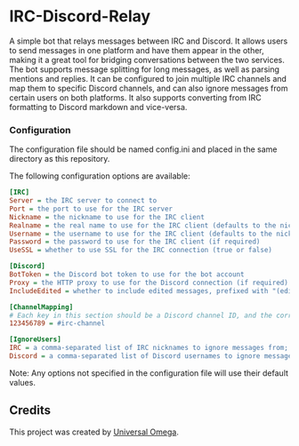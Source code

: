 # IRC-Discord-Relay

A simple bot that relays messages between IRC and Discord.
It allows users to send messages in one platform and have them appear in the other, making it a great tool for bridging conversations between the two services.
The bot supports message splitting for long messages, as well as parsing mentions and replies.
It can be configured to join multiple IRC channels and map them to specific Discord channels, and can also ignore messages from certain users on both platforms.
It also supports converting from IRC formatting to Discord markdown and vice-versa.

### Configuration

The configuration file should be named config.ini and placed in the same directory as this repository.

The following configuration options are available:

```ini
[IRC]
Server = the IRC server to connect to
Port = the port to use for the IRC server
Nickname = the nickname to use for the IRC client
Realname = the real name to use for the IRC client (defaults to the nickname if not specified)
Username = the username to use for the IRC client (defaults to the nickname if not specified)
Password = the password to use for the IRC client (if required)
UseSSL = whether to use SSL for the IRC connection (true or false)

[Discord]
BotToken = the Discord bot token to use for the bot account
Proxy = the HTTP proxy to use for the Discord connection (if required)
IncludeEdited = whether to include edited messages, prefixed with "(edited)" after the author, in the relay feeds (true or false, if required)

[ChannelMapping]
# Each key in this section should be a Discord channel ID, and the corresponding value should be the name of the IRC channel to relay messages to. For example:
123456789 = #irc-channel

[IgnoreUsers]
IRC = a comma-separated list of IRC nicknames to ignore messages from; supports regex
Discord = a comma-separated list of Discord usernames to ignore messages from; supports regex
```

Note: Any options not specified in the configuration file will use their default values.

## Credits

This project was created by [Universal Omega](https://github.com/Universal-Omega).
